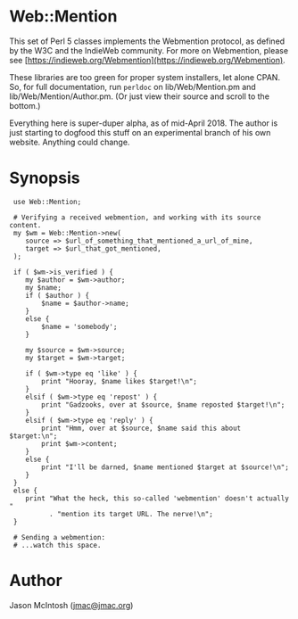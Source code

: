 # Web::Mention

This set of Perl 5 classes implements the Webmention protocol, as defined by the W3C and the IndieWeb community. For more on Webmention, please see [https://indieweb.org/Webmention](https://indieweb.org/Webmention).

These libraries are too green for proper system installers, let alone CPAN. So, for full documentation, run `perldoc` on lib/Web/Mention.pm and lib/Web/Mention/Author.pm. (Or just view their source and scroll to the bottom.)

Everything here is super-duper alpha, as of mid-April 2018. The author is just starting to dogfood this stuff on an experimental branch of his own website. Anything could change.

# Synopsis

```
 use Web::Mention;

 # Verifying a received webmention, and working with its source content.
 my $wm = Web::Mention->new(
    source => $url_of_something_that_mentioned_a_url_of_mine,
    target => $url_that_got_mentioned,
 );

 if ( $wm->is_verified ) {
    my $author = $wm->author;
    my $name;
    if ( $author ) {
        $name = $author->name;
    }
    else {
        $name = 'somebody';
    }

    my $source = $wm->source;
    my $target = $wm->target;

    if ( $wm->type eq 'like' ) {
        print "Hooray, $name likes $target!\n";
    }
    elsif ( $wm->type eq 'repost' ) {
        print "Gadzooks, over at $source, $name reposted $target!\n";
    }
    elsif ( $wm->type eq 'reply' ) {
        print "Hmm, over at $source, $name said this about $target:\n";
        print $wm->content;
    }
    else {
        print "I'll be darned, $name mentioned $target at $source!\n";
    }
 }
 else {
    print "What the heck, this so-called 'webmention' doesn't actually "
          . "mention its target URL. The nerve!\n";
 }

 # Sending a webmention:
 # ...watch this space.

```

# Author

Jason McIntosh (jmac@jmac.org)
